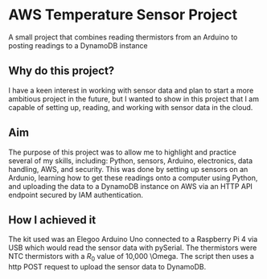 # AWS Temperature Sensor Project
A small project that combines reading thermistors from an Arduino to posting readings to a DynamoDB instance

## Why do this project?
I have a keen interest in working with sensor data and plan to start a more ambitious project in the future, but I wanted to show in this project that I am capable of setting up, reading, and working with sensor data in the cloud.

## Aim
The purpose of this project was to allow me to highlight and practice several of my skills, including: Python, sensors, Arduino, electronics, data handling, AWS, and security. This was done by setting up sensors on an Ardunio, learning how to get these readings onto a computer using Python, and uploading the data to a DynamoDB instance on AWS via an HTTP API endpoint secured by IAM authentication.

## How I achieved it
The kit used was an Elegoo Arduino Uno connected to a Raspberry Pi 4 via USB which would read the sensor data with pySerial. The thermistors were NTC thermistors with a $R_0$ value of 10,000 \Omega. The script then uses a http POST request to upload the sensor data to DynamoDB.
